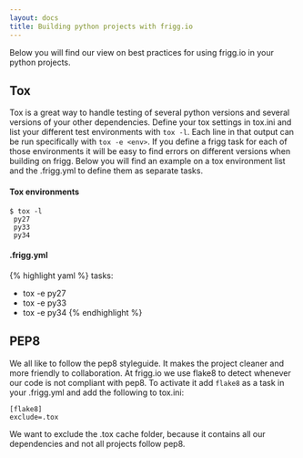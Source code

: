 ```yaml
---
layout: docs
title: Building python projects with frigg.io
---
```


Below you will find our view on best practices for using frigg.io
in your python projects.

## Tox
Tox is a great way to handle testing of several python versions
and several versions of your other dependencies. Define your tox
settings in tox.ini and list your different test environments with
`tox -l`. Each line in that output can be run specifically with 
`tox -e <env>`. If you define a frigg task for each of those environments
it will be easy to find errors on different versions when building
on frigg. Below you will find an example on a tox environment list
and the .frigg.yml to define them as separate tasks.

#### Tox environments
    $ tox -l
     py27
     py33
     py34

#### .frigg.yml
{% highlight yaml %}
tasks:
 - tox -e py27
 - tox -e py33
 - tox -e py34
{% endhighlight %}

## PEP8
We all like to follow the pep8 styleguide. It makes the project cleaner
and more friendly to collaboration. At frigg.io we use flake8 to detect
whenever our code is not compliant with pep8. To activate it add `flake8`
as a task in your .frigg.yml and add the following to tox.ini:

    [flake8]
    exclude=.tox

We want to exclude the .tox cache folder, because it contains all our
dependencies and not all projects follow pep8.
